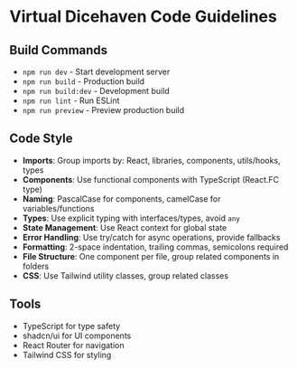 # Virtual Dicehaven Code Guidelines

## Build Commands
- `npm run dev` - Start development server
- `npm run build` - Production build
- `npm run build:dev` - Development build
- `npm run lint` - Run ESLint
- `npm run preview` - Preview production build

## Code Style
- **Imports**: Group imports by: React, libraries, components, utils/hooks, types
- **Components**: Use functional components with TypeScript (React.FC type)
- **Naming**: PascalCase for components, camelCase for variables/functions
- **Types**: Use explicit typing with interfaces/types, avoid `any`
- **State Management**: Use React context for global state
- **Error Handling**: Use try/catch for async operations, provide fallbacks
- **Formatting**: 2-space indentation, trailing commas, semicolons required
- **File Structure**: One component per file, group related components in folders
- **CSS**: Use Tailwind utility classes, group related classes

## Tools
- TypeScript for type safety
- shadcn/ui for UI components
- React Router for navigation
- Tailwind CSS for styling